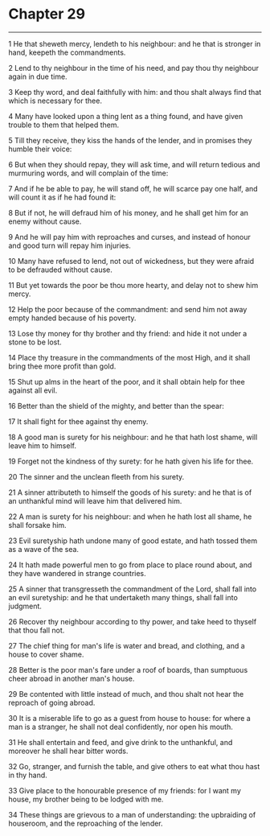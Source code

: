 # Chapter 29

***

1 He that sheweth mercy, lendeth to his neighbour: and he that is stronger in hand, keepeth the commandments.

2 Lend to thy neighbour in the time of his need, and pay thou thy neighbour again in due time.

3 Keep thy word, and deal faithfully with him: and thou shalt always find that which is necessary for thee.

4 Many have looked upon a thing lent as a thing found, and have given trouble to them that helped them.

5 Till they receive, they kiss the hands of the lender, and in promises they humble their voice:

6 But when they should repay, they will ask time, and will return tedious and murmuring words, and will complain of the time:

7 And if he be able to pay, he will stand off, he will scarce pay one half, and will count it as if he had found it:

8 But if not, he will defraud him of his money, and he shall get him for an enemy without cause.

9 And he will pay him with reproaches and curses, and instead of honour and good turn will repay him injuries.

10 Many have refused to lend, not out of wickedness, but they were afraid to be defrauded without cause.

11 But yet towards the poor be thou more hearty, and delay not to shew him mercy.

12 Help the poor because of the commandment: and send him not away empty handed because of his poverty.

13 Lose thy money for thy brother and thy friend: and hide it not under a stone to be lost.

14 Place thy treasure in the commandments of the most High, and it shall bring thee more profit than gold.

15 Shut up alms in the heart of the poor, and it shall obtain help for thee against all evil.

16 Better than the shield of the mighty, and better than the spear:

17 It shall fight for thee against thy enemy.

18 A good man is surety for his neighbour: and he that hath lost shame, will leave him to himself.

19 Forget not the kindness of thy surety: for he hath given his life for thee.

20 The sinner and the unclean fleeth from his surety.

21 A sinner attributeth to himself the goods of his surety: and he that is of an unthankful mind will leave him that delivered him.

22 A man is surety for his neighbour: and when he hath lost all shame, he shall forsake him.

23 Evil suretyship hath undone many of good estate, and hath tossed them as a wave of the sea.

24 It hath made powerful men to go from place to place round about, and they have wandered in strange countries.

25 A sinner that transgresseth the commandment of the Lord, shall fall into an evil suretyship: and he that undertaketh many things, shall fall into judgment.

26 Recover thy neighbour according to thy power, and take heed to thyself that thou fall not.

27 The chief thing for man's life is water and bread, and clothing, and a house to cover shame.

28 Better is the poor man's fare under a roof of boards, than sumptuous cheer abroad in another man's house.

29 Be contented with little instead of much, and thou shalt not hear the reproach of going abroad.

30 It is a miserable life to go as a guest from house to house: for where a man is a stranger, he shall not deal confidently, nor open his mouth.

31 He shall entertain and feed, and give drink to the unthankful, and moreover he shall hear bitter words.

32 Go, stranger, and furnish the table, and give others to eat what thou hast in thy hand.

33 Give place to the honourable presence of my friends: for I want my house, my brother being to be lodged with me.

34 These things are grievous to a man of understanding: the upbraiding of houseroom, and the reproaching of the lender.


